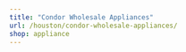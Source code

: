 ```yaml
---
title: "Condor Wholesale Appliances"
url: /houston/condor-wholesale-appliances/
shop: appliance
---
```

